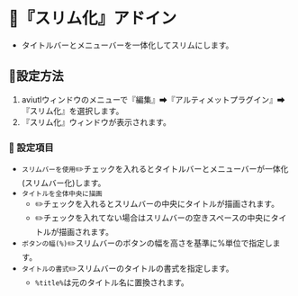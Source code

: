 ﻿# 🎉『スリム化』アドイン

* タイトルバーとメニューバーを一体化してスリムにします。

## 🔧設定方法

1. aviutlウィンドウのメニューで『編集』➡『アルティメットプラグイン』➡『スリム化』を選択します。
1. 『スリム化』ウィンドウが表示されます。

### 📝 設定項目

* `スリムバーを使用`✏️チェックを入れるとタイトルバーとメニューバーが一体化(スリムバー化)します。
* `タイトルを全体中央に描画`
	* ✏️チェックを入れるとスリムバーの中央にタイトルが描画されます。
	* ✏️チェックを入れてない場合はスリムバーの空きスペースの中央にタイトルが描画されます。
* `ボタンの幅(%)`✏️スリムバーのボタンの幅を高さを基準に%単位で指定します。
* `タイトルの書式`✏️スリムバーのタイトルの書式を指定します。
	* `%title%`は元のタイトル名に置換されます。
